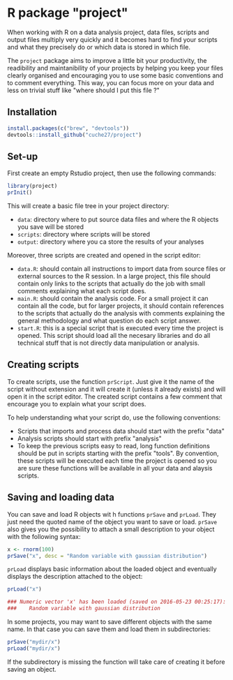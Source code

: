 # R package "project"

When working with R on a data analysis project, data files, scripts and output files multiply very quickly and it becomes hard to find your scripts and what they precisely do or which data is stored in which file.

The `project` package aims to improve a little bit your productivity, the readibility and maintanibility of your projects by helping you keep your files clearly organised and encouraging you to use some basic conventions and to comment everything. This way, you can focus more on your data and less on trivial stuff like "where should I put this file ?"

## Installation

```r
install.packages(c("brew", "devtools"))
devtools::install_github("cuche27/project")
```

## Set-up

First create an empty Rstudio project, then use the following commands:

```r
library(project)
prInit()
```

This will create a basic file tree in your project directory:

- `data`: directory where to put source data files and where the R objects you save will be stored
- `scripts`: directory where scripts will be stored
- `output`: directory where you ca store the results of your analyses

Moreover, three scripts are created and opened in the script editor:

- `data.R`: should contain all instructions to import data from source files or external sources to the R session. In a large project, this file should contain only links to the scripts that actually do the job with small comments explaining what each script does.
- `main.R`: should contain the analysis code. For a small project it can contain all the code, but for larger projects, it should contain references to the scripts that actually do the analysis with comments explaining the general methodology and what question do each script answer.
- `start.R`: this is a special script that is executed every time the project is opened. This script should load all the necesary libraries and do all technical stuff that is not directly data manipulation or analysis.

## Creating scripts
To create scripts, use the function `prScript`. Just give it the name of the script without extension and it will create it (unless it already exists) and will open it in the script editor. The created script contains a few comment that encourage you to explain what your script does.

To help understanding what your script do, use the following conventions:

- Scripts that imports and process data should start with the prefix "data"
- Analysis scripts should start with prefix "analysis"
- To keep the previous scripts easy to read, long function definitions should be put in scripts starting with the prefix "tools". By convention, these scripts will be executed each time the project is opened so you are sure these functions will be available in all your data and alaysis scripts.

## Saving and loading data
You can save and load R objects wit h functions `prSave` and `prLoad`. They just need the quoted name of the object you want to save or load. `prSave` also gives you the possibility to attach a small description to your object with the following syntax:

```r
x <- rnorm(100)
prSave("x", desc = "Random variable with gaussian distribution")
```

`prLoad` displays basic information about the loaded object and eventually displays the description attached to the object:
```r
prLoad("x")

### Numeric vector 'x' has been loaded (saved on 2016-05-23 00:25:17):
###    Random variable with gaussian distribution 
```

In some projects, you may want to save different objects with the same name. In that case you can save them and load them in subdirectories: 

```r
prSave("mydir/x")
prLoad("mydir/x")
```

If the subdirectory is missing the function will take care of creating it before saving an object.
